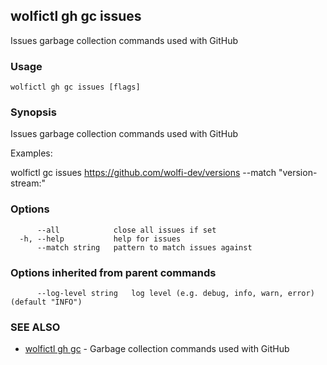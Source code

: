 ## wolfictl gh gc issues

Issues garbage collection commands used with GitHub

### Usage

```
wolfictl gh gc issues [flags]
```

### Synopsis

Issues garbage collection commands used with GitHub

Examples:

wolfictl gc issues https://github.com/wolfi-dev/versions --match "version-stream:"


### Options

```
      --all            close all issues if set
  -h, --help           help for issues
      --match string   pattern to match issues against
```

### Options inherited from parent commands

```
      --log-level string   log level (e.g. debug, info, warn, error) (default "INFO")
```

### SEE ALSO

* [wolfictl gh gc](wolfictl_gh_gc.md)	 - Garbage collection commands used with GitHub

